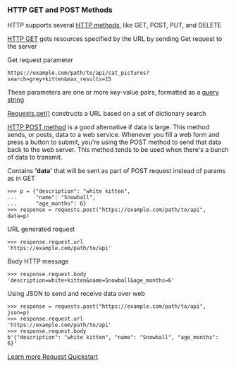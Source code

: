 ### HTTP GET and POST Methods

HTTP supports several [HTTP methods](https://tools.ietf.org/html/rfc7231#section-4.3), like GET, POST, PUT, and DELETE

[HTTP GET](https://tools.ietf.org/html/rfc7231#section-4.3.1)  gets resources specified by the URL by sending Get request to the server

Get request parameter

    https://example.com/path/to/api/cat_pictures?search=grey+kitten&max_results=15

These parameters are one or more key-value pairs, formatted as a [query string](https://en.wikipedia.org/wiki/Query_string)

[Requests.get()](https://requests.readthedocs.io/en/master/api/#requests.get)  constructs a URL based on a set of dictionary search

[HTTP POST method](https://tools.ietf.org/html/rfc7231#section-4.3.3) is a good alternative if data is large. This method sends, or posts, data to a web service. Whenever you fill a web form and press a button to submit, you're using the POST method to send that data back to the web server. This method tends to be used when there's a bunch of data to transmit.

Contains **'data'** that will be sent  as part of POST request instead of params as in GET 

    >>> p = {"description": "white kitten",
    ...      "name": "Snowball",
    ...      "age_months": 6}
    >>> response = requests.post("https://example.com/path/to/api", data=p)

URL generated request

    >>> response.request.url
    'https://example.com/path/to/api'

Body HTTP message

    >>> response.request.body
    'description=white+kitten&name=Snowball&age_months=6'

Using JSON to send and receive data over web

    >>> response = requests.post("https://example.com/path/to/api", json=p)
    >>> response.request.url
    'https://example.com/path/to/api'
    >>> response.request.body
    b'{"description": "white kitten", "name": "Snowball", "age_months": 6}' 

[Learn more Request Quickstart](https://requests.readthedocs.io/en/master/user/quickstart/)

